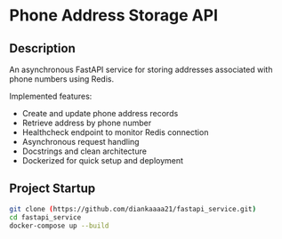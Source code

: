 # Phone Address Storage API

## Description
An asynchronous FastAPI service for storing addresses associated with phone numbers using Redis.

Implemented features:
- Create and update phone address records
- Retrieve address by phone number
- Healthcheck endpoint to monitor Redis connection
- Asynchronous request handling
- Docstrings and clean architecture
- Dockerized for quick setup and deployment

## Project Startup

```bash
git clone (https://github.com/diankaaaa21/fastapi_service.git)
cd fastapi_service
docker-compose up --build
```
